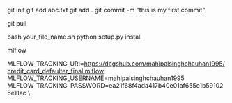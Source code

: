 git init
git add abc.txt
git add .
git commit -m "this is my first commit"

git pull

bash your_file_name.sh
python setup.py install

mlflow

MLFLOW_TRACKING_URI=https://dagshub.com/mahipalsinghchauhan1995/credit_card_defaulter_final.mlflow \
MLFLOW_TRACKING_USERNAME=mahipalsinghchauhan1995 \
MLFLOW_TRACKING_PASSWORD=ea21f68f4ada417b40e01af655e1b591025e11ac \